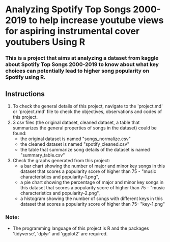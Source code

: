 # Analyzing Spotify Top Songs 2000-2019 to help increase youtube views for aspiring instrumental cover youtubers Using R

### This is a project that aims at analyzing a dataset from kaggle about Spotify Top Songs 2000-2019 to know about what key choices can potentially lead to higher song popularity on Spotify using R. 

## Instructions 
1. To check the general details of this project, navigate to the 'project.md' or 'project.rmd' file to check the objectives, observations and codes of this project.
2. 3 csv files (the original dataset, cleaned dataset, a table that summarizes the general properties of songs in the dataset) could be found:
   - the original dataset is named "songs_normalize.csv"
   - the cleaned dataset is named "spotify_cleaned.csv"
   - the table that summarize song details of the dataset is named "summary_table.csv"
3. Check the graphs generated from this project:
   - a bar chart showing the number of major and minor key songs in this dataset that scores a popularity score of higher than 75 - "music characteristics and popularity-1.png",
   - a pie chart showing the percentage of major and minor key songs in this dataset that scores a popularity score of higher than 75 - "music characteristics and popularity-2.png",
   - a histogram showing the number of songs with different keys in this dataset that scores a popularity score of higher than 75- "key-1.png"
  
### Note: 
- The programming language of this project is R and the packages 'tidyverse', 'dplyr' and 'ggplot2' are required. 
